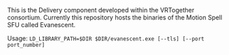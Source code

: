 This is the Delivery component developed within the VRTogether consortium. Currently this repository hosts the binaries of the Motion Spell SFU called Evanescent.

Usage: ```LD_LIBRARY_PATH=$DIR $DIR/evanescent.exe [--tls] [--port port_number]```
